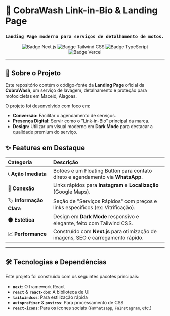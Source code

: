 # 🐍 CobraWash Link-in-Bio & Landing Page

### `Landing Page moderna para serviços de detalhamento de motos.`

<p align="center">
  <img src="https://img.shields.io/badge/Next.js-000000?style=for-the-badge&logo=next.js&logoColor=white" alt="Badge Next.js" />
  <img src="https://img.shields.io/badge/Tailwind_CSS-06B6D4?style=for-the-badge&logo=tailwind-css&logoColor=white" alt="Badge Tailwind CSS" />
  <img src="https://img.shields.io/badge/TypeScript-3178C6?style=for-the-badge&logo=typescript&logoColor=white" alt="Badge TypeScript" />
  <img src="https://img.shields.io/badge/Vercel-000000?style=for-the-badge&logo=vercel&logoColor=white" alt="Badge Vercel" />
</p>

---

## 🎯 Sobre o Projeto

Este repositório contém o código-fonte da **Landing Page** oficial da **CobraWash**, um serviço de lavagem, detalhamento e proteção para motocicletas em Maceió, Alagoas.

O projeto foi desenvolvido com foco em:
* **Conversão:** Facilitar o agendamento de serviços.
* **Presença Digital:** Servir como o "Link-in-Bio" principal da marca.
* **Design:** Utilizar um visual moderno em **Dark Mode** para destacar a qualidade premium do serviço.

## ✨ Features em Destaque

| Categoria | Descrição |
| :--- | :--- |
| 📞 **Ação Imediata** | Botões e um Floating Button para contato direto e agendamento via **WhatsApp**. |
| 🔗 **Conexão** | Links rápidos para **Instagram** e **Localização** (Google Maps). |
| 🏷️ **Informação Clara** | Seção de "Serviços Rápidos" com preços e links específicos (ex: Vitrificação). |
| 🌑 **Estética** | Design em **Dark Mode** responsivo e elegante, feito com Tailwind CSS. |
| 📈 **Performance** | Construído com **Next.js** para otimização de imagens, SEO e carregamento rápido. |

---

## 🛠️ Tecnologias e Dependências

Este projeto foi construído com os seguintes pacotes principais:

* **`next`**: O framework React
* **`react`** & **`react-dom`**: A biblioteca de UI
* **`tailwindcss`**: Para estilização rápida
* **`autoprefixer`** & **`postcss`**: Para processamento de CSS
* **`react-icons`**: Para os ícones sociais (`FaWhatsapp`, `FaInstagram`, etc.)
